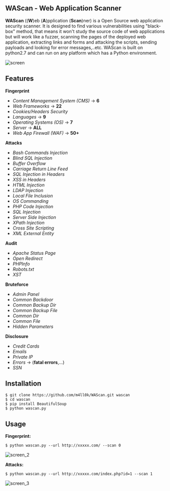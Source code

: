 WAScan - Web Application Scanner
--

__WAScan__ ((__W__)eb (__A__)pplication (__Scan__)ner) is a Open Source web application security scanner. It is designed to find various vulnerabilities using "black-box" method, that means it won't study the source code of web applications but will work like a fuzzer, scanning the pages of the deployed web application, extracting links and forms and attacking the scripts, sending payloads and looking for error messages,..etc. WAScan is built on python2.7 and can run on any platform which has a Python environment.

![screen](https://raw.githubusercontent.com/m4ll0k/WAScan/master/screen/screen.png)

Features
--

**Fingerprint**
- _Content Management System (CMS)_ -> __6__
- _Web Frameworks_ -> __22__
- _Cookies/Headers Security_
- _Languages_ -> __9__
- _Operating Systems (OS)_ -> __7__
- _Server_ -> __ALL__ 
- _Web App Firewall (WAF)_ -> __50+__

**Attacks**
- _Bash Commands Injection_
- _Blind SQL Injection_
- _Buffer Overflow_
- _Carriage Return Line Feed_
- _SQL Injection in Headers_
- _XSS in Headers_
- _HTML Injection_
- _LDAP Injection_
- _Local File Inclusion_
- _OS Commanding_
- _PHP Code Injection_
- _SQL Injection_
- _Server Side Injection_
- _XPath Injection_
- _Cross Site Scripting_
- _XML External Entity_

**Audit**
- _Apache Status Page_
- _Open Redirect_
- _PHPInfo_
- _Robots.txt_
- _XST_

**Bruteforce**
- _Admin Panel_
- _Common Backdoor_
- _Common Backup Dir_
- _Common Backup File_
- _Common Dir_
- _Common File_
- _Hidden Parameters_

**Disclosure**
- _Credit Cards_
- _Emails_
- _Private IP_
- _Errors_ -> (__fatal errors__,...)
- _SSN_

Installation
--
```
$ git clone https://github.com/m4ll0k/WAScan.git wascan
$ cd wascan 
$ pip install BeautifulSoup
$ python wascan.py
```

Usage
--
__Fingerprint:__
```
$ python wascan.py --url http://xxxxx.com/ --scan 0
```
![screen_2](https://raw.githubusercontent.com/m4ll0k/WAScan/master/screen/screen_2.png)

__Attacks:__
```
$ python wascan.py --url http://xxxxx.com/index.php?id=1 --scan 1
```
![screen_3](https://raw.githubusercontent.com/m4ll0k/WAScan/master/screen/screen_3.png)
